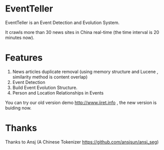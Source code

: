 EventTeller
===========

EventTeller is an Event Detection and Evolution System.

It crawls more than 30 news sites in China real-time (the time interval is 20 minutes now).

Features
==========

1. News articles duplicate removal (using memory structure and Lucene , similarity method is content overlap)
2. Event Detection 
3. Build Event Evolution Structure.
4. Person and Location Relationships in Events



You can try our old version demo http://www.iiret.info , the new version is buiding now.

Thanks
========

Thanks to Ansj (A Chinese Tokenizer https://github.com/ansjsun/ansj_seg)






